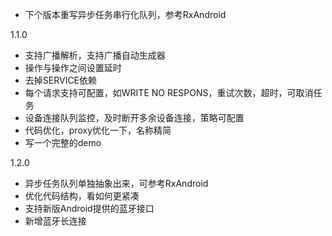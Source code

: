  - 下个版本重写异步任务串行化队列，参考RxAndroid

 1.1.0
 - 支持广播解析，支持广播自动生成器
 - 操作与操作之间设置延时
 - 去掉SERVICE依赖
 - 每个请求支持可配置，如WRITE NO RESPONS，重试次数，超时，可取消任务
 - 设备连接队列监控，及时断开多余设备连接，策略可配置
 - 代码优化，proxy优化一下，名称精简
 - 写一个完整的demo

 1.2.0
 - 异步任务队列单独抽象出来，可参考RxAndroid
 - 优化代码结构，看如何更紧凑
 - 支持新版Android提供的蓝牙接口
 - 新增蓝牙长连接
